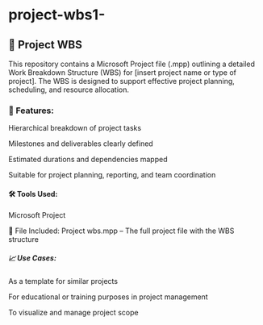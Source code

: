 # project-wbs1-
## 📁 Project WBS
This repository contains a Microsoft Project file (.mpp) outlining a detailed Work Breakdown Structure (WBS) for [insert project name or type of project]. The WBS is designed to support effective project planning, scheduling, and resource allocation.

### 📌 Features:
Hierarchical breakdown of project tasks

Milestones and deliverables clearly defined

Estimated durations and dependencies mapped

Suitable for project planning, reporting, and team coordination

#### 🛠️ Tools Used:
Microsoft Project

📄 File Included:
Project wbs.mpp – The full project file with the WBS structure

##### 📈 Use Cases:
As a template for similar projects

For educational or training purposes in project management

To visualize and manage project scope

